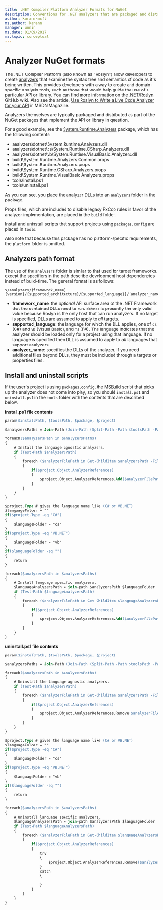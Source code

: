 ```yaml
---
title: .NET Compiler Platform Analyzer Formats for NuGet
description: Conventions for .NET analyzers that are packaged and distributed with NuGet packages that implement an API or library.
author: karann-msft
ms.author: karann
manager: unnir
ms.date: 01/09/2017
ms.topic: conceptual
---
```


# Analyzer NuGet formats

The .NET Compiler Platform (also known as "Roslyn") allow developers to create [analyzers](https://github.com/dotnet/roslyn/wiki/How-To-Write-a-C%23-Analyzer-and-Code-Fix) that examine the syntax tree and semantics of code as it's being written. This provides developers with a way to create and domain-specific analysis tools, such as those that would help guide the use of a particular API or library. You can find more information on the [.NET/Roslyn](https://github.com/dotnet/roslyn/wiki) GitHub wiki. Also see the article, [Use Roslyn to Write a Live Code Analyzer for your API](https://msdn.microsoft.com/magazine/dn879356.aspx) in MSDN Magazine.

Analyzers themselves are typically packaged and distributed as part of the NuGet packages that implement the API or library in question.

For a good example, see the [System.Runtime.Analyzers](https://www.nuget.org/packages/System.Runtime.Analyzers) package, which has the following contents:

- analyzers\dotnet\System.Runtime.Analyzers.dll
- analyzers\dotnet\cs\System.Runtime.CSharp.Analyzers.dll
- analyzers\dotnet\vb\System.Runtime.VisualBasic.Analyzers.dll
- build\System.Runtime.Analyzers.Common.props
- build\System.Runtime.Analyzers.props
- build\System.Runtime.CSharp.Analyzers.props
- build\System.Runtime.VisualBasic.Analyzers.props
- tools\install.ps1
- tools\uninstall.ps1

As you can see, you place the analyzer DLLs into an `analyzers` folder in the package.

Props files, which are included to disable legacy FxCop rules in favor of the analyzer implementation, are placed in the `build` folder.

Install and uninstall scripts that support projects using `packages.config` are placed in `tools`.

Also note that because this package has no platform-specific requirements, the `platform` folder is omitted.


## Analyzers path format

The use of the `analyzers` folder is similar to that used for [target frameworks](../create-packages/supporting-multiple-target-frameworks.md), except the specifiers in the path describe development host dependencies instead of build-time. The general format is as follows:

    $/analyzers/{framework_name}{version}/{supported_architecture}/{supported_language}}/{analyzer_name}.dll

- **framework_name**: the *optional* API surface area of the .NET Framework that the contained DLLs need to run. `dotnet` is presently the only valid value because Roslyn is the only host that can run analyzers. If no target is specified, DLLs are assumed to apply to *all* targets.
- **supported_language**: the language for which the DLL applies, one of `cs` (C#) and `vb` (Visual Basic), and `fs` (F#). The language indicates that the analyzer should be loaded only for a project using that language. If no language is specified then DLL is assumed to apply to *all* languages that support analyzers.
- **analyzer_name**: specifies the DLLs of the analyzer. If you need additional files beyond DLLs, they must be included through a targets or properties files.


## Install and uninstall scripts

If the user's project is using `packages.config`, the MSBuild script that picks up the analyzer does not come into play, so you should `install.ps1` and `uninstall.ps1` in the `tools` folder with the contents that are described below.

**install.ps1 file contents**

```ps
param($installPath, $toolsPath, $package, $project)

$analyzersPaths = Join-Path (Join-Path (Split-Path -Path $toolsPath -Parent) "analyzers" ) * -Resolve

foreach($analyzersPath in $analyzersPaths)
{
    # Install the language agnostic analyzers.
    if (Test-Path $analyzersPath)
    {
        foreach ($analyzerFilePath in Get-ChildItem $analyzersPath -Filter *.dll)
        {
            if($project.Object.AnalyzerReferences)
            {
                $project.Object.AnalyzerReferences.Add($analyzerFilePath.FullName)
            }
        }
    }
}

$project.Type # gives the language name like (C# or VB.NET)
$languageFolder = ""
if($project.Type -eq "C#")
{
    $languageFolder = "cs"
}
if($project.Type -eq "VB.NET")
{
    $languageFolder = "vb"
}
if($languageFolder -eq "")
{
    return
}

foreach($analyzersPath in $analyzersPaths)
{
    # Install language specific analyzers.
    $languageAnalyzersPath = join-path $analyzersPath $languageFolder
    if (Test-Path $languageAnalyzersPath)
    {
        foreach ($analyzerFilePath in Get-ChildItem $languageAnalyzersPath -Filter *.dll)
        {
            if($project.Object.AnalyzerReferences)
            {
                $project.Object.AnalyzerReferences.Add($analyzerFilePath.FullName)
            }
        }
    }
}
```


**uninstall.ps1 file contents**

```ps
param($installPath, $toolsPath, $package, $project)

$analyzersPaths = Join-Path (Join-Path (Split-Path -Path $toolsPath -Parent) "analyzers" ) * -Resolve

foreach($analyzersPath in $analyzersPaths)
{
    # Uninstall the language agnostic analyzers.
    if (Test-Path $analyzersPath)
    {
        foreach ($analyzerFilePath in Get-ChildItem $analyzersPath -Filter *.dll)
        {
            if($project.Object.AnalyzerReferences)
            {
                $project.Object.AnalyzerReferences.Remove($analyzerFilePath.FullName)
            }
        }
    }
}

$project.Type # gives the language name like (C# or VB.NET)
$languageFolder = ""
if($project.Type -eq "C#")
{
    $languageFolder = "cs"
}
if($project.Type -eq "VB.NET")
{
    $languageFolder = "vb"
}
if($languageFolder -eq "")
{
    return
}

foreach($analyzersPath in $analyzersPaths)
{
    # Uninstall language specific analyzers.
    $languageAnalyzersPath = join-path $analyzersPath $languageFolder
    if (Test-Path $languageAnalyzersPath)
    {
        foreach ($analyzerFilePath in Get-ChildItem $languageAnalyzersPath -Filter *.dll)
        {
            if($project.Object.AnalyzerReferences)
            {
                try
                {
                    $project.Object.AnalyzerReferences.Remove($analyzerFilePath.FullName)
                }
                catch
                {

                }
            }
        }
    }
}
```
